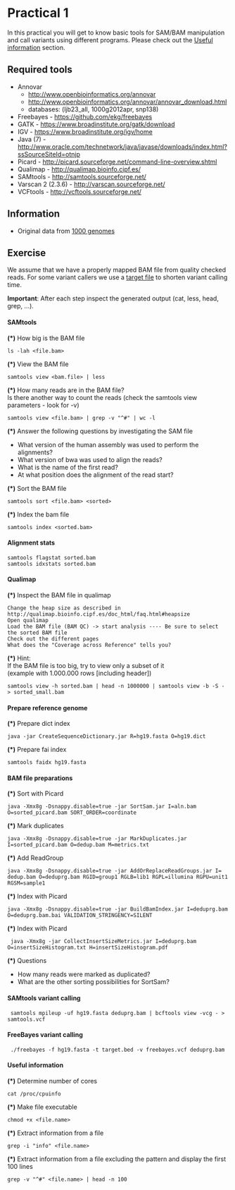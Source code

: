 # Practical 1

In this practical you will get to know basic tools for SAM/BAM manipulation and call variants using different programs. Please check out the [Useful information](#useful-information) section.

## Required tools

* Annovar
  * http://www.openbioinformatics.org/annovar
  * http://www.openbioinformatics.org/annovar/annovar_download.html
  * databases: (ljb23_all, 1000g2012apr, snp138)
* Freebayes - https://github.com/ekg/freebayes
* GATK - https://www.broadinstitute.org/gatk/download
* IGV - https://www.broadinstitute.org/igv/home
* Java (7) - http://www.oracle.com/technetwork/java/javase/downloads/index.html?ssSourceSiteId=otnjp
* Picard - http://picard.sourceforge.net/command-line-overview.shtml
* Qualimap - http://qualimap.bioinfo.cipf.es/
* SAMtools - http://samtools.sourceforge.net/‎
* Varscan 2 (2.3.6) - http://varscan.sourceforge.net/
* VCFtools - http://vcftools.sourceforge.net/



## Information

* Original data from [1000 genomes](ftp://ftp.1000genomes.ebi.ac.uk/vol1/ftp/data/NA10847/exome_alignment/)



## Exercise

We assume that we have a properly mapped BAM file from quality checked reads.
For some variant callers we use a [target file](target.bed) to shorten variant calling time.

__Important__: After each step inspect the generated output (cat, less, head, grep, ...).


#### SAMtools


__(*)__ How big is the BAM file

    ls -lah <file.bam>

__(*)__ View the BAM file

    samtools view <bam.file> | less
    
__(*)__ How many reads are in the BAM file?<br/>
Is there another way to count the reads (check the samtools view parameters - look for -v)
   
    samtools view <file.bam> | grep -v "^#" | wc -l
    
__(*)__ Answer the following questions by investigating the SAM file
* What version of the human assembly was used to perform the alignments?
* What version of bwa was used to align the reads?
* What is the name of the first read?
* At what position does the alignment of the read start?

    
__(*)__ Sort the BAM file

    samtools sort <file.bam> <sorted>
    
__(*)__ Index the bam file
    
    samtools index <sorted.bam>


#### Alignment stats
    samtools flagstat sorted.bam
    samtools idxstats sorted.bam



#### Qualimap
__(*)__ Inspect the BAM file in qualimap
    
    Change the heap size as described in http://qualimap.bioinfo.cipf.es/doc_html/faq.html#heapsize
    Open qualimap
    Load the BAM file (BAM QC) -> start analysis ---- Be sure to select the sorted BAM file
    Check out the different pages
    What does the "Coverage across Reference" tells you?
    
__(*)__ Hint:<br/>
If the BAM file is too big, try to view only a subset of it<br/>
(example with 1.000.000 rows [including header])

    samtools view -h sorted.bam | head -n 1000000 | samtools view -b -S - > sorted_small.bam
    
    
    
#### Prepare reference genome
__(*)__ Prepare dict index
    
    java -jar CreateSequenceDictionary.jar R=hg19.fasta O=hg19.dict

__(*)__ Prepare fai index
    
    samtools faidx hg19.fasta 


#### BAM file preparations
__(*)__ Sort with Picard
    
    java -Xmx8g -Dsnappy.disable=true -jar SortSam.jar I=aln.bam O=sorted_picard.bam SORT_ORDER=coordinate


__(*)__ Mark duplicates
     
    java -Xmx8g -Dsnappy.disable=true -jar MarkDuplicates.jar I=sorted_picard.bam O=dedup.bam M=metrics.txt


__(*)__ Add ReadGroup
    
    java -Xmx8g -Dsnappy.disable=true -jar AddOrReplaceReadGroups.jar I= dedup.bam O=deduprg.bam RGID=group1 RGLB=lib1 RGPL=illumina RGPU=unit1 RGSM=sample1


__(*)__ Index with Picard
    
    java -Xmx8g -Dsnappy.disable=true -jar BuildBamIndex.jar I=deduprg.bam O=deduprg.bam.bai VALIDATION_STRINGENCY=SILENT

__(*)__ Index with Picard
    
     java -Xmx8g -jar CollectInsertSizeMetrics.jar I=deduprg.bam O=insertSizeHistogram.txt H=insertSizeHistogram.pdf


__(*)__ Questions
* How many reads were marked as duplicated?
* What are the other sorting possibilities for SortSam?


#### SAMtools variant calling

     samtools mpileup -uf hg19.fasta deduprg.bam | bcftools view -vcg - > samtools.vcf

#### FreeBayes variant calling

     ./freebayes -f hg19.fasta -t target.bed -v freebayes.vcf deduprg.bam








#### Useful information

__(*)__ Determine number of cores

    cat /proc/cpuinfo  

__(*)__ Make file executable

    chmod +x <file.name>
    
__(*)__ Extract information from a file

    grep -i "info" <file.name>
    
__(*)__ Extract information from a file excluding the pattern and display the first 100 lines

    grep -v "^#" <file.name> | head -n 100


